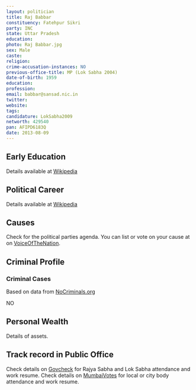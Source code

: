 ```yaml
---
layout: politician
title: Raj Babbar
constituency: Fatehpur Sikri 
party: INC
state: Uttar Pradesh
education: 
photo: Raj Babbar.jpg
sex: Male
caste: 
religion: 
crime-accusation-instances: NO
previous-office-title: MP (Lok Sabha 2004)
date-of-birth: 1959
education:  
profession: 
email: babbar@sansad.nic.in
twitter:
website: 
tags: 
candidature: LokSabha2009
networth: 429540
pan: AFIPD6183Q
date: 2013-08-09
---
```


## Early Education
Details available at [Wikipedia](http://www.wikipedia.org/wiki/)

## Political Career
Details available at [Wikipedia](http://www.wikipedia.org/wiki/)

## Causes 
Check for the political parties agenda. You can list or vote on your cause at on [VoiceOfTheNation](http://www.voiceofthenation.org).

## Criminal Profile

### Criminal Cases
Based on data from [NoCriminals.org](http://www.nocriminals.org)

NO

## Personal Wealth
Details of assets.

## Track record in Public Office
Check details on [Govcheck](http://www.govcheck.org) for Rajya Sabha and Lok Sabha attendance and work resume. Check details on [MumbaiVotes](http://www.mumbaivotes.org) for local or city body attendance and work resume.
		